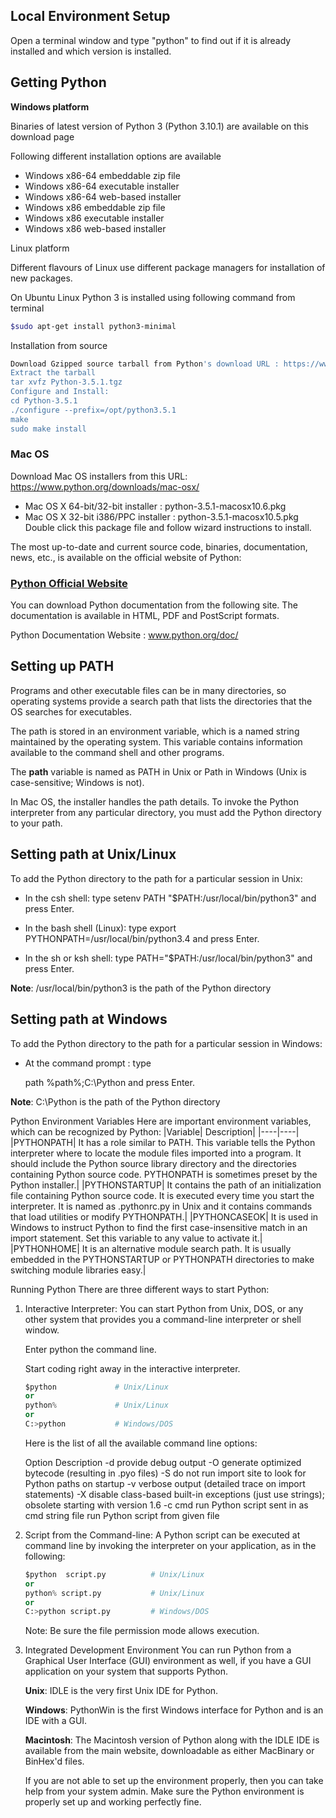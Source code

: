 ## Local Environment Setup
Open a terminal window and type "python" to find out if it is already installed and which version is installed.

 

## Getting Python
**Windows platform**

Binaries of latest version of Python 3 (Python 3.10.1) are available on this download page

Following different installation options are available

- Windows x86-64 embeddable zip file
- Windows x86-64 executable installer
- Windows x86-64 web-based installer
- Windows x86 embeddable zip file
- Windows x86 executable installer
- Windows x86 web-based installer

Linux platform

Different flavours of Linux use different package managers for installation of new packages.

On Ubuntu Linux Python 3 is installed using following command from terminal
```Bash
$sudo apt-get install python3-minimal
```
Installation from source
```Bash
Download Gzipped source tarball from Python's download URL : https://www.python.org/ftp/python/3.5.1/Python-3.5.1.tgz
Extract the tarball
tar xvfz Python-3.5.1.tgz
Configure and Install:
cd Python-3.5.1
./configure --prefix=/opt/python3.5.1
make  
sudo make install
```
### Mac OS

Download Mac OS installers from this URL: https://www.python.org/downloads/mac-osx/

- Mac OS X 64-bit/32-bit installer : python-3.5.1-macosx10.6.pkg
- Mac OS X 32-bit i386/PPC installer : python-3.5.1-macosx10.5.pkg
Double click this package file and follow wizard instructions to install.

The most up-to-date and current source code, binaries, documentation, news, etc., is available on the official website of Python:

### [Python Official Website](http://www.python.org/)

You can download Python documentation from the following site. The documentation is available in HTML, PDF and PostScript formats.

Python Documentation Website : www.python.org/doc/

 

## Setting up PATH
Programs and other executable files can be in many directories, so operating systems provide a search path that lists the directories that the OS searches for executables.

The path is stored in an environment variable, which is a named string maintained by the operating system. This variable contains information available to the command shell and other programs.

The **path** variable is named as PATH in Unix or Path in Windows (Unix is case-sensitive; Windows is not).

In Mac OS, the installer handles the path details. To invoke the Python interpreter from any particular directory, you must add the Python directory to your path.

 

## Setting path at Unix/Linux
To add the Python directory to the path for a particular session in Unix:

- In the csh shell: type setenv PATH "$PATH:/usr/local/bin/python3" and press Enter.

- In the bash shell (Linux): type export PYTHONPATH=/usr/local/bin/python3.4 and press Enter.

- In the sh or ksh shell: type PATH="$PATH:/usr/local/bin/python3" and press Enter.

**Note**: /usr/local/bin/python3 is the path of the Python directory

 

## Setting path at Windows
To add the Python directory to the path for a particular session in Windows:

- At the command prompt : type 

    path %path%;C:\Python and press Enter.

**Note**: C:\Python is the path of the Python directory

 

Python Environment Variables
Here are important environment variables, which can be recognized by Python:
|Variable|	Description|
|----|----|
|PYTHONPATH|	It has a role similar to PATH. This variable tells the Python interpreter where to locate the module files imported into a program. It should include the Python source library directory and the directories containing Python source code. PYTHONPATH is sometimes preset by the Python installer.|
|PYTHONSTARTUP|	It contains the path of an initialization file containing Python source code. It is executed every time you start the interpreter. It is named as .pythonrc.py in Unix and it contains commands that load utilities or modify PYTHONPATH.|
|PYTHONCASEOK|	It is used in Windows to instruct Python to find the first case-insensitive match in an import statement. Set this variable to any value to activate it.|
|PYTHONHOME|	It is an alternative module search path. It is usually embedded in the PYTHONSTARTUP or PYTHONPATH directories to make switching module libraries easy.|
 

Running Python
There are three different ways to start Python:

 

1. Interactive Interpreter:
    You can start Python from Unix, DOS, or any other system that provides you a command-line interpreter or shell window.

    Enter python the command line.

    Start coding right away in the interactive interpreter.
    ```Python
    $python             # Unix/Linux
    or 
    python%             # Unix/Linux
    or 
    C:>python           # Windows/DOS
    ```
    Here is the list of all the available command line options:

    Option	Description
    -d	provide debug output
    -O	generate optimized bytecode (resulting in .pyo files)
    -S	do not run import site to look for Python paths on startup
    -v	verbose output (detailed trace on import statements)
    -X	disable class-based built-in exceptions (just use strings); obsolete starting with version 1.6
    -c cmd	run Python script sent in as cmd string
    file	run Python script from given file
    

2. Script from the Command-line:
    A Python script can be executed at command line by invoking the interpreter on your application, as in the following:
    ```Python
    $python  script.py          # Unix/Linux
    or 
    python% script.py           # Unix/Linux
    or 
    C:>python script.py         # Windows/DOS
    ```
    Note: Be sure the file permission mode allows execution.

 

3. Integrated Development Environment
    You can run Python from a Graphical User Interface (GUI) environment as well, if you have a GUI application on your system that supports Python.

    **Unix**: IDLE is the very first Unix IDE for Python.

    **Windows**: PythonWin is the first Windows interface for Python and is an IDE with a GUI.

    **Macintosh**: The Macintosh version of Python along with the IDLE IDE is available from the main website,      downloadable as either MacBinary or BinHex'd files.

    If you are not able to set up the environment properly, then you can take help from your system admin. Make sure the Python environment is properly set up and working perfectly fine.